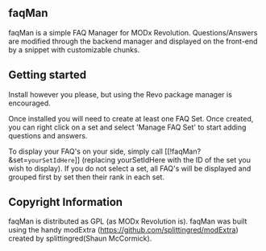 ## faqMan

faqMan is a simple FAQ Manager for MODx Revolution. Questions/Answers are
modified through the backend manager and displayed on the front-end by a
snippet with customizable chunks.

## Getting started

Install however you please, but using the Revo package manager is encouraged.

Once installed you will need to create at least one FAQ Set. Once created, you
can right click on a set and select 'Manage FAQ Set' to start adding questions
and answers.

To display your FAQ's on your side, simply call
[[!faqMan? &set=`yourSetIdHere`]] (replacing yourSetIdHere with the ID of the
set you wish to display). If you do not select a set, all FAQ's will be
displayed and grouped first by set then their rank in each set.

## Copyright Information

faqMan is distributed as GPL (as MODx Revolution is). faqMan was built using the
handy modExtra (https://github.com/splittingred/modExtra)
created by splittingred(Shaun McCormick).
